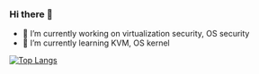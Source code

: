 ### Hi there 👋
- 🔭 I’m currently working on virtualization security, OS security
- 🌱 I’m currently learning KVM, OS kernel

[![Top Langs](https://github-readme-stats.vercel.app/api/top-langs/?username=greedkiss&langs_count=8&theme=radical&layout=compact)](https://github.com/anuraghazra/github-readme-stats)

<!--
Here are some ideas to get you started:

- 👯 I’m looking to collaborate on ...
- 🤔 I’m looking for help with ...
- 💬 Ask me about ...
- 📫 How to reach me: ...
- 😄 Pronouns: ...
- ⚡ Fun fact: ...
-->
